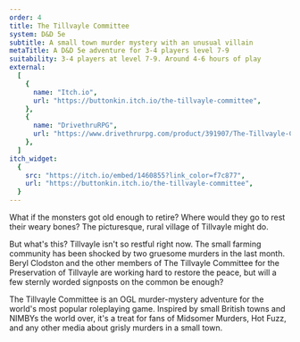 ```yaml
---
order: 4
title: The Tillvayle Committee
system: D&D 5e
subtitle: A small town murder mystery with an unusual villain
metaTitle: A D&D 5e adventure for 3-4 players level 7-9
suitability: 3-4 players at level 7-9. Around 4-6 hours of play
external:
  [
    {
      name: "Itch.io",
      url: "https://buttonkin.itch.io/the-tillvayle-committee",
    },
    {
      name: "DrivethruRPG",
      url: "https://www.drivethrurpg.com/product/391907/The-Tillvayle-Committee",
    },
  ]
itch_widget:
  {
    src: "https://itch.io/embed/1460855?link_color=f7c877",
    url: "https://buttonkin.itch.io/the-tillvayle-committee",
  }
---
```


<p>
What if the monsters got old enough to retire? Where would they go to rest their weary bones? The picturesque, rural village of Tillvayle might do.
</p><p>
But what's this? Tillvayle isn't so restful right now. The small farming community has been shocked by two gruesome murders in the last month. Beryl Clodston and the other members of The Tillvayle Committee for the Preservation of Tillvayle are working hard to restore the peace, but will a few sternly worded signposts on the common be enough?
</p><p>
The Tillvayle Committee is an OGL murder-mystery adventure for the world's most popular roleplaying game. Inspired by small British towns and NIMBYs the world over, it's a treat for fans of Midsomer Murders, Hot Fuzz, and any other media about grisly murders in a small town.
</p>
